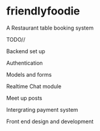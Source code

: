 # friendlyfoodie
A Restaurant table booking system

TODO//

Backend set up

Authentication

Models and forms

Realtime Chat module

Meet up posts

Intergrating payment system

Front end design and development
 